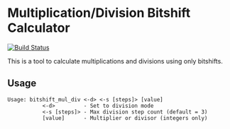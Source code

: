 # Multiplication/Division Bitshift Calculator

[![Build Status](https://github.com/devon-artmeier/bitshift_mul_div/actions/workflows/cmake-multi-platform.yml/badge.svg)](https://github.com/devon-artmeier/bitshift_mul_div/actions/workflows/cmake-multi-platform.yml)

This is a tool to calculate multiplications and divisions using only bitshifts.

## Usage
    
    Usage: bitshift_mul_div <-d> <-s [steps]> [value]
               <-d>         - Set to division mode
               <-s [steps]> - Max division step count (default = 3)
               [value]      - Multiplier or divisor (integers only)
